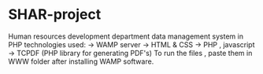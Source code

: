 # SHAR-project
Human resources development department data management system in PHP
technologies used:
-> WAMP server
-> HTML & CSS
-> PHP , javascript
-> TCPDF (PHP library for generating PDF's)
To run the files , paste them in WWW folder after installing WAMP software.
